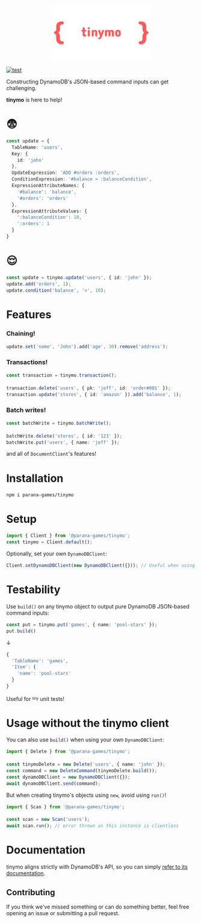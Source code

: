 <p align="center">
  <img src="https://raw.githubusercontent.com/Parana-Games/tinymo/main/docs/logo.png">
</p>

[![test](https://github.com/Parana-Games/tinymo/actions/workflows/test.yml/badge.svg)](https://github.com/Parana-Games/tinymo/actions/workflows/test.yml)

Constructing DynamoDB's JSON-based command inputs can get challenging.

**tinymo** is here to help!

# 😨
```typescript
const update = {
  TableName: 'users',
  Key: { 
    id: 'john' 
  },
  UpdateExpression: 'ADD #orders :orders',
  ConditionExpression: '#balance > :balanceCondition',
  ExpressionAttributeNames: { 
    '#balance': 'balance', 
    '#orders': 'orders' 
  },
  ExpressionAttributeValues: { 
    ':balanceCondition': 10, 
    ':orders': 1 
  }
}

```
# 😌
```typescript
const update = tinymo.update('users', { id: 'john' });
update.add('orders', 1);
update.condition('balance', '>', 10);
```

# Features
### Chaining!
```typescript
update.set('name', 'John').add('age', 30).remove('address');
```
### Transactions!
```typescript
const transaction = tinymo.transaction();

transaction.delete('users', { pk: 'jeff', id: 'order#001' });
transaction.update('stores', { id: 'amazon' }).add('balance', 1);
```
### Batch writes!
```typescript
const batchWrite = tinymo.batchWrite();

batchWrite.delete('stores', { id: '123' });
batchWrite.put('users', { name: 'jeff' });
```
and all of `DocumentClient`'s features!
# Installation
```
npm i parana-games/tinymo
```
# Setup
```typescript
import { Client } from '@parana-games/tinymo';
const tinymo = Client.default();
```
Optionally, set your own `DynamoDBClient`: 
```typescript
Client.setDynamoDBClient(new DynamoDBClient({})); // Useful when using X-Ray!
```
# Testability
Use `build()` on any tinymo object to output pure DynamoDB JSON-based command inputs:
```typescript
const put = tinymo.put('games', { name: 'pool-stars' });
put.build()
```
↓
```typescript
{
  'TableName': 'games',
  'Item': {
    'name': 'pool-stars'
  }
}
```
Useful for <sup><sub>tiny</sub></sup> unit tests!
# Usage without the tinymo client
You can also use `build()` when using your own `DynamoDBClient`:
```typescript
import { Delete } from '@parana-games/tinymo';

const tinymoDelete = new Delete('users', { name: 'john' });
const command = new DeleteCommand(tinymoDelete.build());
const dynamoDBClient = new DynamoDBClient({});
await dynamoDBClient.send(command);
```
But when creating tinymo's objects using `new`, avoid using `run()`!
```typescript
import { Scan } from '@parana-games/tinymo';

const scan = new Scan('users');
await scan.run(); // error thrown as this instance is clientless
``` 
# Documentation
tinymo aligns strictly with DynamoDB's API, so you can simply [refer to its documentation](https://docs.aws.amazon.com/amazondynamodb/latest/APIReference/Welcome.html).

## Contributing
If you think we've missed something or can do something better, feel free opening an issue or submitting a pull request.
